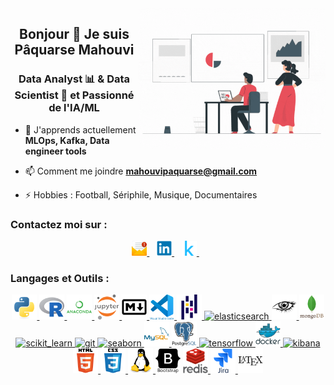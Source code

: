<img align="right" alt = "Data" width = "300" src = "https://github.com/Paquarse/Paquarse/blob/main/data.gif">
<h2 align="center"> Bonjour 👋 Je suis Pâquarse Mahouvi</h2>
<h3 align="center"> Data Analyst 📊 & Data Scientist 🧠 et Passionné de l'IA/ML </h3>

- 🌱 J'apprends actuellement **MLOps, Kafka, Data engineer tools**

- 📫 Comment me joindre  **mahouvipaquarse@gmail.com**
- ⚡ Hobbies : Football, Sériphile, Musique, Documentaires 
  
<h3 align="left">Contactez moi sur : </h3>
<p align = 'center'>
    <a href = "mailto:mahouvipaquarse@gmail.com">
    <img height = "24" src = "https://github.com/Paquarse/Paquarse/blob/main/email2.png?raw=true">
  </a>&nbsp;&nbsp;
  <a href = "https://www.linkedin.com/in/paquarse-mahouvi-48868b211/">
    <img height = "24" src = "https://github.com/devicons/devicon/blob/master/icons/linkedin/linkedin-original.svg">
  </a>&nbsp;&nbsp;
  <a href = "https://www.kaggle.com/pquarsemahouvi">
    <img height = "24" src = "https://github.com/devicons/devicon/blob/master/icons/kaggle/kaggle-original.svg">
  </a>&nbsp;&nbsp;
</p>

<h3 align="left"> Langages et Outils : </h3>

<p align="center">
    <a href="https://www.python.org" target="_blank" rel="noreferrer"> <img src="https://raw.githubusercontent.com/devicons/devicon/master/icons/python/python-original.svg" alt="python" width="40" height="40"/> </a> 
    <a href = "https://www.r-project.org" target="_blank" rel="noreferrer"> <img src = "https://github.com/devicons/devicon/blob/master/icons/r/r-original.svg" alt = "r" width="40" height="40"/> </a>
    <a href="https://www.anaconda.com/" target="_blank" rel="noreferrer"> <img src="https://github.com/devicons/devicon/blob/master/icons/anaconda/anaconda-original-wordmark.svg" alt="anaconda" width="40" height="40"/> </a>
    <a href="https://jupyter.org/" target="_blank" rel="noreferrer"> <img src="https://github.com/devicons/devicon/blob/master/icons/jupyter/jupyter-original-wordmark.svg" alt="jupyter" width="40" height="40"/> </a>
    <a href="https://www.markdownguide.org/" target="_blank" rel="noreferrer"> <img src="https://github.com/devicons/devicon/blob/master/icons/markdown/markdown-original.svg" alt="markdown" width="40" height="40"/> </a>
    <a href="https://code.visualstudio.com/" target="_blank" rel="noreferrer"> <img src="https://github.com/devicons/devicon/blob/master/icons/vscode/vscode-original-wordmark.svg" alt="vscode" width="40" height="40"/> </a>
    <a href="https://pandas.pydata.org/" target="_blank" rel="noreferrer"> <img src="https://raw.githubusercontent.com/devicons/devicon/2ae2a900d2f041da66e950e4d48052658d850630/icons/pandas/pandas-original.svg" alt="pandas" width="40" height="40"/> </a>  
    <a href="https://www.elastic.co" target="_blank" rel="noreferrer"> <img src="https://www.vectorlogo.zone/logos/elastic/elastic-icon.svg" alt="elasticsearch" width="40" height="40"/> </a>
    <a href="https://cassandra.apache.org" target="_blank" rel="noreferrer"> <img src="https://github.com/devicons/devicon/blob/master/icons/cassandra/cassandra-plain.svg" alt="cassandra" width="40" height="40"/> </a>
    <a href="https://www.mongodb.com/" target="_blank" rel="noreferrer"> <img src="https://raw.githubusercontent.com/devicons/devicon/master/icons/mongodb/mongodb-original-wordmark.svg" alt="mongodb" width="40" height="40"/> </a>
    <a href="https://scikit-learn.org/" target="_blank" rel="noreferrer"> <img src="https://upload.wikimedia.org/wikipedia/commons/0/05/Scikit_learn_logo_small.svg" alt="scikit_learn" width="40" height="40"/> </a>  
    <a href="https://git-scm.com/" target="_blank" rel="noreferrer"> <img src="https://www.vectorlogo.zone/logos/git-scm/git-scm-icon.svg" alt="git" width="40" height="40"/> </a>
    <a href="https://seaborn.pydata.org/" target="_blank" rel="noreferrer"> <img src="https://seaborn.pydata.org/_images/logo-mark-lightbg.svg" alt="seaborn" width="40" height="40"/> </a>
    <a href="https://www.mysql.com/" target="_blank" rel="noreferrer"> <img src="https://raw.githubusercontent.com/devicons/devicon/master/icons/mysql/mysql-original-wordmark.svg" alt="mysql" width="40" height="40"/> </a>
    <a href="https://www.postgresql.org" target="_blank" rel="noreferrer"> <img src="https://raw.githubusercontent.com/devicons/devicon/master/icons/postgresql/postgresql-original-wordmark.svg" alt="postgresql" width="40" height="40"/> </a>  
    <a href="https://www.tensorflow.org" target="_blank" rel="noreferrer"> <img src="https://www.vectorlogo.zone/logos/tensorflow/tensorflow-icon.svg" alt="tensorflow" width="40" height="40"/> </a>
    <a href="https://www.docker.com/" target="_blank" rel="noreferrer"> <img src="https://raw.githubusercontent.com/devicons/devicon/master/icons/docker/docker-original-wordmark.svg" alt="docker" width="40" height="40"/> </a>
    <a href="https://www.elastic.co/kibana" target="_blank" rel="noreferrer"> <img src="https://www.vectorlogo.zone/logos/elasticco_kibana/elasticco_kibana-icon.svg" alt="kibana" width="40" height="40"/> </a>
    <a href="https://www.w3.org/html/" target="_blank" rel="noreferrer"> <img src="https://raw.githubusercontent.com/devicons/devicon/master/icons/html5/html5-original-wordmark.svg" alt="html5" width="40" height="40"/> </a>
    <a href="https://developer.mozilla.org/fr/docs/Web/CSS/Reference" target="_blank" rel="noreferrer"> <img src="https://github.com/devicons/devicon/blob/master/icons/css3/css3-original-wordmark.svg" alt="html5" width="40" height="40"/> </a>
    <a href="https://www.linux.org/" target="_blank" rel="noreferrer"> <img src="https://raw.githubusercontent.com/devicons/devicon/master/icons/linux/linux-original.svg" alt="linux" width="40" height="40"/> </a> 
    <a href="https://getbootstrap.com" target="_blank" rel="noreferrer"> <img src="https://raw.githubusercontent.com/devicons/devicon/master/icons/bootstrap/bootstrap-plain-wordmark.svg" alt="bootstrap" width="40" height="40"/></a>
    <a href="https://redis.io" target="_blank" rel="noreferrer"> <img src="https://raw.githubusercontent.com/devicons/devicon/master/icons/redis/redis-original-wordmark.svg" alt="redis" width="40" height="40"/> </a> 
    <a href="https://www.atlassian.com/fr/software/jira?&aceid=%7Baceid%7D&adposition=&adgroup=1311717808697647&campaign=470096774&creative=&device=c&keyword=atlassian%20jira&matchtype=p&network=s&placement=&ds_kids=p74752121659&ds_e=MICROSOFT&ds_eid=700000001738795&ds_e1=GOOGLE&msclkid=ae2cbe5e03b41cb43117dbda3a455f19&gclid=ae2cbe5e03b41cb43117dbda3a455f19&gclsrc=3p.ds" target="_blank" rel="noreferrer"> <img src="https://github.com/devicons/devicon/blob/master/icons/jira/jira-original-wordmark.svg" alt="jira" width="40" height="40"/> </a>
    <a href="https://www.latex-project.org/" target="_blank" rel="noreferrer"> <img src="https://github.com/devicons/devicon/blob/master/icons/latex/latex-original.svg" alt="latex" width="40" height="40"/> </a> 
<!--
### Bonjour 👋
Je suis Pâquarse Delvich Van Mahouvi, Data Analyst 📊 & Data Scientist 🧠
J'ai hâte de discuter de ma passion pour la data et de la façon dont je peux contribuer à votre entreprise.
N'hésitez pas à me contacter.

<p align = 'center'>
    <a href = "mailto:mahouvipaquarse@gmail.com">
    <img height = "24" src = "https://github.com/Paquarse/Paquarse/blob/main/email2.png?raw=true">
  </a>&nbsp;&nbsp;
  <a href = "https://www.linkedin.com/in/paquarse-mahouvi-48868b211/">
    <img height = "24" src = "https://github.com/Paquarse/Paquarse/blob/main/linkedin.png?raw=true">
  </a>&nbsp;&nbsp;
</p>

**Paquarse/Paquarse** is a ✨ _special_ ✨ repository because its `README.md` (this file) appears on your GitHub profile.

Here are some ideas to get you started:

- 🔭 I’m currently working on ...
- 🌱 I’m currently learning ...
- 👯 I’m looking to collaborate on ...
- 🤔 I’m looking for help with ...
- 💬 Ask me about ...
- 📫 How to reach me: ...
- 😄 Pronouns: ...
- ⚡ Fun fact: ...
-->
